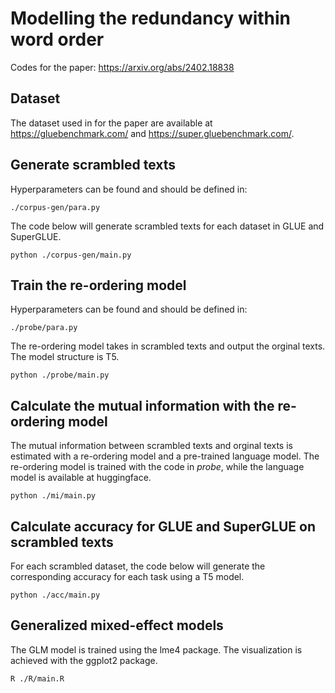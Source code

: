 # Modelling the redundancy within word order

Codes for the paper:  https://arxiv.org/abs/2402.18838

## Dataset

The dataset used in for the paper are available at https://gluebenchmark.com/ and https://super.gluebenchmark.com/.

## Generate scrambled texts

Hyperparameters can be found and should be defined in:

```
./corpus-gen/para.py

```

The code below will generate scrambled texts for each dataset in GLUE and SuperGLUE.

```
python ./corpus-gen/main.py

```

## Train the re-ordering model

Hyperparameters can be found and should be defined in:

```
./probe/para.py

```

The re-ordering model takes in scrambled texts and output the orginal texts. The model structure is T5.

```
python ./probe/main.py

```

## Calculate the mutual information with the re-ordering model

The mutual information between scrambled texts and orginal texts is estimated with a re-ordering model and a pre-trained language model. The re-ordering model is trained with the code in *probe*, while the language model is available at huggingface.

```
python ./mi/main.py

```


## Calculate accuracy for GLUE and SuperGLUE on scrambled texts

For each scrambled dataset, the code below will generate the corresponding accuracy for each task using a T5 model.

```
python ./acc/main.py

```

## Generalized mixed-effect models

The GLM model is trained using the lme4 package. The visualization is achieved with the ggplot2 package.

```
R ./R/main.R

```


